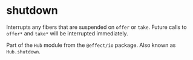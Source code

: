 # shutdown

Interrupts any fibers that are suspended on `offer` or `take`. Future calls
to `offer*` and `take*` will be interrupted immediately.

Part of the `Hub` module from the `@effect/io` package. Also known as `Hub.shutdown`.
